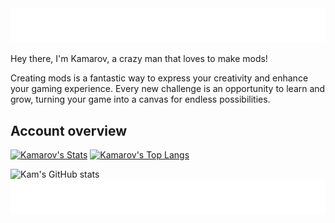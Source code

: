 <a href="https://github.com/kamarov-therussiantank#animated-text-light">
  <img src="https://raw.githubusercontent.com/kamarov-therussiantank/kamarov-therussiantank/main/animated-text-light.svg"/>
</a>

Hey there, I'm Kamarov, a crazy man that loves to make mods!

Creating mods is a fantastic way to express your creativity and enhance your gaming experience.
Every new challenge is an opportunity to learn and grow, turning your game into a canvas for endless possibilities.

## Account overview
[![Kamarov's Stats](https://github-readme-stats.vercel.app/api?username=kamarov-therussiantank&theme=transparent&show_icons=true&hide_border=false&border_radius=10&card_width=495&custom_title=My%20Github%20Stats)](https://github.com/kamarov-therussiantank/github-readme-stats)
[![Kamarov's Top Langs](https://github-readme-stats.vercel.app/api/top-langs/?username=kamarov-therussiantank&theme=transparent&show_icons=true&hide_border=false&langs_count=10&border_radius=10&layout=compact&card_width=495&custom_title=Languages)](https://github.com/kamarov-therussiantank/github-readme-stats)


![Kam's GitHub stats](https://github-readme-stats.vercel.app/api?username=kamarov-therussiantank&show_icons=true&theme=transparent)
<a href="https://github.com/kamarov-therussiantank#animated-text-overview">
  <img src="https://raw.githubusercontent.com/kamarov-therussiantank/kamarov-therussiantank/main/animated-text-overview.svg"/>
</a>

